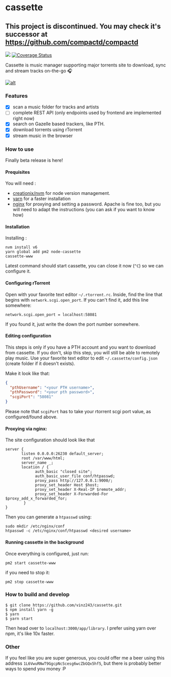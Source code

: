 # cassette

## This project is discontinued. You may check it's successor at https://github.com/compactd/compactd


![](https://travis-ci.org/vinz243/cassette.svg?branch=master) [![Coverage Status](https://coveralls.io/repos/github/vinz243/cassette/badge.svg?branch=master)](https://coveralls.io/github/vinz243/cassette?branch=master)

Cassette is music manager supporting major torrents site to download, sync and stream tracks on-the-go :headphones:

[![alt](http://i.imgur.com/NkAHEK0l.png)](http://imgur.com/NkAHEK0)

### Features

 - [x] scan a music folder for tracks and artists
 - [ ] complete REST API (only endpoints used by frontend are implemented right now)
 - [x] search on Gazelle based trackers, like PTH.
 - [x] download torrents using rTorrent
 - [x] stream music in the browser

### How to use

Finally beta release is here!

#### Prequisites

You will need :

 - [creationix/nvm](creationix/nvm) for node version management. 
 - [yarn](https://yarnpkg.com/) for a faster installation
 - [nginx](https://nginx.org/en/) for proxying and setting a password. Apache is fine too, but you will need to adapt the instructions (you can ask if you want to  know how)
 
#### Installation

Installing :

``` 
nvm install v6
yarn global add pm2 node-cassette
cassette-www
```

Latest command should start cassette, you can close it now (`^C`) so we can configure it.

#### Configuring rTorrent

Open with your favorite text editor `~/.rtorrent.rc`. Inside, find the line that begins with `network.scgi.open_port`. 
If you can't find it, add this line somewhere: 
```
network.scgi.open_port = localhost:58081
```
If you found it, just write the down the port number somewhere.

#### Editing configuration

This steps is only if you have a PTH account and you want to download from cassette. If you don't, skip this step, you will still be able to remotely play music.
Use your favorite text editor to edit `~/.cassette/config.json` (create folder if it doesn't exists).

Make it look like that:

```json
{
  "pthUsername": "<your PTH username>",
  "pthPassword": "<your pth password>",
  "scgiPort": "58081"
}
```
Please note that `scgiPort` has to take your rtorrent scgi port value, as configured/found above.

#### Proxying via nginx:

The site configuration should look like that

```nginx
server {
       listen 0.0.0.0:26230 default_server;
       root /var/www/html;
       server_name _;
       location / {
             auth_basic "closed site";
             auth_basic_user_file conf/htpasswd;
             proxy_pass http://127.0.0.1:9000/;
             proxy_set_header Host $host;
             proxy_set_header X-Real-IP $remote_addr;
             proxy_set_header X-Forwarded-For $proxy_add_x_forwarded_for;
        }
}
```

Then you can generate a `htpasswd` using:

```
sudo mkdir /etc/nginx/conf
htpasswd -c /etc/nginx/conf/htpasswd <desired username>
```

#### Running cassette in the background

Once everything is configured, just run:
```
pm2 start cassette-www
```

if you need to stop it:
```
pm2 stop cassette-www
```
 
### How to build and develop

```
$ git clone https://github.com/vinz243/cassette.git
$ npm install yarn -g
$ yarn
$ yarn start
```
Then head over to `localhost:3000/app/library`.
I prefer using yarn over npm, it's like 10x faster.


### Other

If you feel like you are super generous, you could offer me a beer using this address `1L6VwuRNwT9GgcpNcScesg6wcZbGQx5hf5`, but there is probably better ways to spend you money :P
